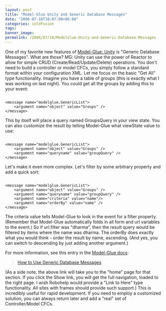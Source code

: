 ```yaml
---
layout: post
title: "Model-Glue Unity and Generic Database Messages"
date: "2006-07-18T10:07:00+06:00"
categories: coldfusion 
tags: 
banner_image: 
permalink: /2006/07/18/ModelGlue-Unity-and-Generic-Database-Messages
---
```


One of my favorite new features of <a href="http://www.model-glue.com">Model-Glue: Unity</a> is "Generic Database Messages". What are those? MG: Unity can use the power of Reactor to allow for simple CRUD (Create/Read/Update/Delete) operations. You don't need to build a controller or model CFCs, you simply follow a standard format within your configuration XML. Let me focus on the basic "Get All" type functionality. Imagine you have a table of groups (this is exactly what I was working on last night). You could get all the groups by adding this to your event:

<code>
&lt;message name="modelglue.GenericList"&gt;
	&lt;argument name="object" value="Groups" /&gt;
&lt;/message&gt;
</code>

This by itself will place a query named GroupsQuery in your view state. You can also customize the result by telling Model-Glue what viewState value to use:

<code>
&lt;message name="modelglue.GenericList"&gt;
	&lt;argument name="object" value="Groups" /&gt;
	&lt;argument name="queryname" value="groupQuery" /&gt;
&lt;/message&gt;
</code>

Let's make it even more complex. Let's filter by some arbitrary property and add a quick sort:

<code>
&lt;message name="modelglue.GenericList"&gt;
	&lt;argument name="object" value="Groups" /&gt;
	&lt;argument name="queryname" value="groupQuery" /&gt;
	&lt;argument name="criteria" value="name"/&gt;
	&lt;argument name="orderBy" value="name" /&gt;
&lt;/message&gt;
</code>

The criteria value tells Model-Glue to look in the event for a filter property. (Remember that Model-Glue automatically folds in all form and url variables to the event.) So if url.filter was "dharma", then the result query would be filtered by items where the name was dharma. The orderBy does exactly what you would think - order the result by name, ascending. (And yes, you can switch to descending by just adding another argument.)

For more information, see this entry in the <a href="http://livedocs.model-glue.com">Model-Glue docs</a>:

<blockquote>
<a href="http://livedocs.model-glue.com/How_To_s/How_To_Use_Generic_Database_Messages/How_To_Use_Generic_Database_Messages.htm">How to Use Generic Database Messages</a>
</blockquote>

(As a side note, the above link will take you to the "home" page for that section. If you click the Show link, you will get the full navigation, loaded to the right page. I wish Robohelp would provide a "Link to Here" type functionality. All sites with frames should provide such support.) 
This is incredibly useful for rapid development. If you need to employ a customized solution, you can always return later and add a "real" set of Controller/Model CFCs.